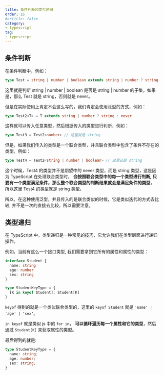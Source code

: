 ```yaml
---
title: 条件判断和类型递归
order: 16
#article: false
category:
- typescript
tag:
- typescript
---
```



## 条件判断

在条件判断中，例如：

```typescript
type Test = string | number | boolean extends string | number ? string : never
```

这里就是判断 string | number | boolean 是否是 string | number 的子集，如果是，那么 Test 就是 string，否则就是 never。


但是在实际使用上肯定不会这么写的，我们肯定会使用泛型的方式，例如：

```typescript
type Test2<T> = T extends string | number ? string : never
```

这样就可以传入任意类型，然后根据传入的类型进行判断，例如：

```typescript
type Test3 = Test2<number> // 这里就是 string
```

但是，如果我们传入的类型是一个联合类型，并且联合类型中包含了条件不存在的类型，例如：

```typescript
type Test4 = Test2<string | number | boolean> // 这里还是 string
```

这个时候，Test4 的类型并不是期望中的 never 类型，而是 string 类型，这是因为 TypeScript 在处理联合类型时，
**会按照联合类型中的每一个类型进行判断, 只要有一个类型满足条件，那么整个联合类型的判断结果就会是满足条件的类型**，
所以这里 Test4 的类型就是 string 类型。


所以，在这种使用泛型，并且传入的是联合类似的时候，它是类似迭代的方式去比较, 并不是一次的直接去比较，所以需要注意。



## 类型递归

在 TypeScript 中，类型递归是一种常见的技巧，它允许我们在类型层面进行递归操作。   

例如，当前有这么一个接口类型, 我们需要拿到它所有的属性和属性的类型：

```typescript
interface Student {
  name: string
  age: number
  sex: string
}

type StudentKeyType = {
  [K in keyof Student]: Student[K]
}
```

`keyof` 得到的就是一个类似联合类型的，这里的 `keyof Student` 就是 `'name' | 'age' | 'sex'`。

`in keyof` 就是类似 js 中的 `for in`， **可以循环遍历每一个属性和它的类型**，然后通过 `Student[K]` 来获取属性的类型。


最后得到的就是:

```typescript
type StudentKeyType = {
  name: string;
  age: number;
  sex: string;
}
```
